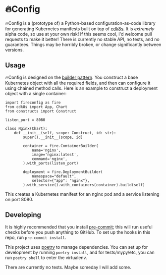 # 🔥Config

🔥Config is a (prototype of) a Python-based configuration-as-code library for generating Kubernetes manifests built on
top of [cdk8s](https://cdk8s.io).  It is _extremely_ alpha code, so use at your own risk!  If this seems cool, I'd
welcome pull requests to make it better!  There is currently no stable API, no tests, and no guarantees.  Things may
be horribly broken, or change significantly between versions.

## Usage

🔥Config is designed on the [builder pattern](https://en.wikipedia.org/wiki/Builder_pattern).  You construct a base
Kubernetes object with all the required fields, and then can configure it using chained method calls.  Here is an
example to construct a deployment object with a single container:

```
import fireconfig as fire
from cdk8s import App, Chart
from constructs import Construct

listen_port = 8080

class Nginx(Chart):
    def __init__(self, scope: Construct, id: str):
        super().__init__(scope, id)

        container = fire.ContainerBuilder(
            name='nginx',
            image='nginx:latest',
            command='nginx',
        ).with_ports(listen_port)

        deployment = fire.DeploymentBuilder(
            namespace="default",
            selector={"app": "nginx"},
        ).with_service().with_containers(container).build(self)
```

This creates a Kubernetes manifest for an nginx pod and a service listening on port 8080.

## Developing

It is highly recommended that you install [pre-commit](https://pre-commit.com); this will run useful checks before you
push anything to GitHub.  To set up the hooks in this repo, run `pre-commit install`.

This project uses [poetry](https://python-poetry.org) to manage dependencies.  You can set up for development by running
`poetry install`, and for tests/mypy/etc, you can run `poetry shell` to enter the virtualenv.

There are currently no tests.  Maybe someday I will add some.
